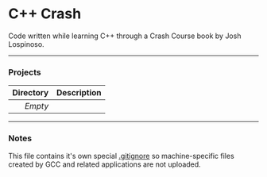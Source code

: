 # C++ Crash
Code written while learning C++ through a Crash Course book by Josh Lospinoso.

---

### Projects
| **Directory** | **Description** |
|---:|:---|
| *Empty* | |

---

### Notes
This file contains it's own special [.gitignore](.gitignore) so machine-specific files created by GCC and related applications are not uploaded.